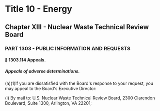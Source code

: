 
# Title 10 - Energy
## Chapter XIII - Nuclear Waste Technical Review Board
### PART 1303 - PUBLIC INFORMATION AND REQUESTS
#### § 1303.114 Appeals.
##### Appeals of adverse determinations.

(a)(1)If you are dissatisfied with the Board's response to your request, you may appeal to the Board's Executive Director:

(i) By mail to: U.S. Nuclear Waste Technical Review Board, 2300 Clarendon Boulevard, Suite 1300, Arlington, VA 22201;
